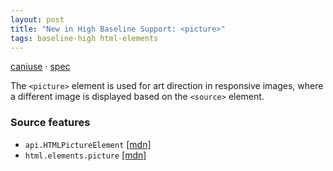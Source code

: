 ```yaml
---
layout: post
title: "New in High Baseline Support: <picture>"
tags: baseline-high html-elements
---
```


[caniuse](https://caniuse.com/?search=picture) · [spec](https://html.spec.whatwg.org/multipage/embedded-content.html#the-picture-element)

The `<picture>` element is used for art direction in responsive images, where a different image is displayed based on the `<source>` element.

### Source features

- ``api.HTMLPictureElement`` [[mdn]](https://https://developer.mozilla.org/en-US/search?q=api.HTMLPictureElement)
- ``html.elements.picture`` [[mdn]](https://https://developer.mozilla.org/en-US/search?q=html.elements.picture)
